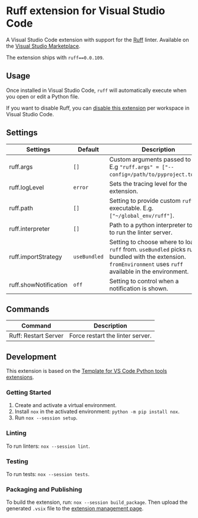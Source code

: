 # Ruff extension for Visual Studio Code

A Visual Studio Code extension with support for the [Ruff](https://github.com/charliermarsh/ruff)
linter. Available on the [Visual Studio Marketplace](https://marketplace.visualstudio.com/items?itemName=charliermarsh.ruff).

The extension ships with `ruff==0.0.109`.

## Usage

Once installed in Visual Studio Code, `ruff` will automatically execute when you open or edit a
Python file.

If you want to disable Ruff, you can [disable this extension](https://code.visualstudio.com/docs/editor/extension-marketplace#_disable-an-extension)
per workspace in Visual Studio Code.

## Settings

| Settings             | Default      | Description                                                                                                                                                  |
|----------------------|--------------|--------------------------------------------------------------------------------------------------------------------------------------------------------------|
| ruff.args             | `[]`         | Custom arguments passed to `ruff`. E.g `"ruff.args" = ["--config=/path/to/pyproject.toml"]`.                                                                 |
| ruff.logLevel         | `error`      | Sets the tracing level for the extension.                                                                                                                    |
| ruff.path             | `[]`         | Setting to provide custom `ruff` executable. E.g. `["~/global_env/ruff"]`.                                                                                   |
| ruff.interpreter      | `[]`         | Path to a python interpreter to use to run the linter server.                                                                                                |
| ruff.importStrategy   | `useBundled` | Setting to choose where to load `ruff` from. `useBundled` picks ruff bundled with the extension. `fromEnvironment` uses `ruff` available in the environment. |
| ruff.showNotification | `off`        | Setting to control when a notification is shown.                                                                                                             |

## Commands

| Command              | Description                      |
|----------------------| -------------------------------- |
| Ruff: Restart Server | Force restart the linter server. |

## Development

This extension is based on the [Template for VS Code Python tools extensions](https://github.com/microsoft/vscode-python-tools-extension-template).

### Getting Started

1. Create and activate a virtual environment.
2. Install `nox` in the activated environment: `python -m pip install nox`.
3. Run `nox --session setup`.

### Linting

To run linters: `nox --session lint`.

### Testing

To run tests: `nox --session tests`.

### Packaging and Publishing

To build the extension, run: `nox --session build_package`. Then upload the generated `.vsix` file
to the [extension management page](https://marketplace.visualstudio.com/manage).
